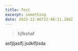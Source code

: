 ```yaml
---
title: Test
excerpt: something
date: 2022-12-06T22:48:11.186Z
---
```

> h﻿jfkshaf

a﻿sfjljaslfj
j﻿sdklfjlsda 